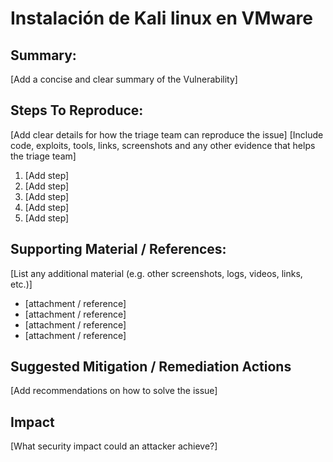 # Instalación de Kali linux en VMware


## Summary:
[Add a concise and clear summary of the Vulnerability]

## Steps To Reproduce:
[Add clear details for how the triage team can reproduce the issue]
[Include code, exploits, tools, links, screenshots and any other evidence that helps the triage team]

  1. [Add step]
  2. [Add step]
  3. [Add step]
  4. [Add step]
  5. [Add step]

## Supporting Material / References:
[List any additional material (e.g. other screenshots, logs, videos, links, etc.)]

  * [attachment / reference]
  * [attachment / reference]
  * [attachment / reference]
  * [attachment / reference]

## Suggested Mitigation / Remediation Actions
[Add recommendations on how to solve the issue]

## Impact
[What security impact could an attacker achieve?]
